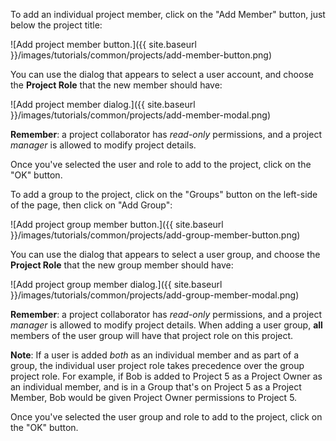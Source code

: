 To add an individual project member, click on the "Add Member" button, just below the project title:

![Add project member button.]({{ site.baseurl }}/images/tutorials/common/projects/add-member-button.png)

You can use the dialog that appears to select a user account, and choose the **Project Role** that the new member should have:

![Add project member dialog.]({{ site.baseurl }}/images/tutorials/common/projects/add-member-modal.png)

**Remember**: a project collaborator has *read-only* permissions, and a project *manager* is allowed to modify project details.

Once you've selected the user and role to add to the project, click on the "OK" button.

To add a group to the project, click on the "Groups" button on the left-side of the page, then click on "Add Group":

![Add project group member button.]({{ site.baseurl }}/images/tutorials/common/projects/add-group-member-button.png)

You can use the dialog that appears to select a user group, and choose the **Project Role** that the new group member should have:

![Add project group member dialog.]({{ site.baseurl }}/images/tutorials/common/projects/add-group-member-modal.png)

**Remember**: a project collaborator has *read-only* permissions, and a project *manager* is allowed to modify project details. When adding a user group, **all** members of the user group will have that project role on this project.

**Note**: If a user is added *both* as an individual member and as part of a group, the individual user project role takes precedence over the group project role. For example, if Bob is added to Project 5 as a Project Owner as an individual member, and is in a Group that's on Project 5 as a Project Member, Bob would be given Project Owner permissions to Project 5.

Once you've selected the user group and role to add to the project, click on the "OK" button.
